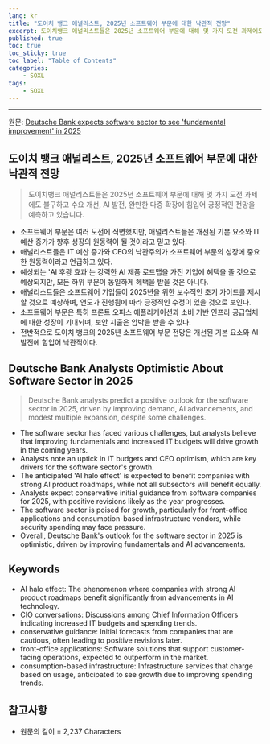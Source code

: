 ```yaml
---
lang: kr
title: "도이치 뱅크 애널리스트, 2025년 소프트웨어 부문에 대한 낙관적 전망"
excerpt: 도이치뱅크 애널리스트들은 2025년 소프트웨어 부문에 대해 몇 가지 도전 과제에도 불구하고 수요 개선, AI 발전, 완만한 다중 확장에 힘입어 긍정적인 전망을 예측하고 있습니다.
published: true
toc: true
toc_sticky: true
toc_label: "Table of Contents"
categories:
    - SOXL
tags:
    - SOXL
---
```


---

  원문: [Deutsche Bank expects software sector to see 'fundamental improvement' in 2025](https://www.investing.com/news/stock-market-news/deutsche-bank-expects-software-sector-to-see-fundamental-improvement-in-2025-3802791)

## 도이치 뱅크 애널리스트, 2025년 소프트웨어 부문에 대한 낙관적 전망

> 도이치뱅크 애널리스트들은 2025년 소프트웨어 부문에 대해 몇 가지 도전 과제에도 불구하고 수요 개선, AI 발전, 완만한 다중 확장에 힘입어 긍정적인 전망을 예측하고 있습니다.


- 소프트웨어 부문은 여러 도전에 직면했지만, 애널리스트들은 개선된 기본 요소와 IT 예산 증가가 향후 성장의 원동력이 될 것이라고 믿고 있다.
- 애널리스트들은 IT 예산 증가와 CEO의 낙관주의가 소프트웨어 부문의 성장에 중요한 원동력이라고 언급하고 있다.
- 예상되는 'AI 후광 효과'는 강력한 AI 제품 로드맵을 가진 기업에 혜택을 줄 것으로 예상되지만, 모든 하위 부문이 동일하게 혜택을 받을 것은 아니다.
- 애널리스트들은 소프트웨어 기업들이 2025년을 위한 보수적인 초기 가이드를 제시할 것으로 예상하며, 연도가 진행됨에 따라 긍정적인 수정이 있을 것으로 보인다.
- 소프트웨어 부문은 특히 프론트 오피스 애플리케이션과 소비 기반 인프라 공급업체에 대한 성장이 기대되며, 보안 지출은 압박을 받을 수 있다.
- 전반적으로 도이치 뱅크의 2025년 소프트웨어 부문 전망은 개선된 기본 요소와 AI 발전에 힘입어 낙관적이다.

## Deutsche Bank Analysts Optimistic About Software Sector in 2025

> Deutsche Bank analysts predict a positive outlook for the software sector in 2025, driven by improving demand, AI advancements, and modest multiple expansion, despite some challenges.


- The software sector has faced various challenges, but analysts believe that improving fundamentals and increased IT budgets will drive growth in the coming years.
- Analysts note an uptick in IT budgets and CEO optimism, which are key drivers for the software sector's growth.
- The anticipated 'AI halo effect' is expected to benefit companies with strong AI product roadmaps, while not all subsectors will benefit equally.
- Analysts expect conservative initial guidance from software companies for 2025, with positive revisions likely as the year progresses.
- The software sector is poised for growth, particularly for front-office applications and consumption-based infrastructure vendors, while security spending may face pressure.
- Overall, Deutsche Bank's outlook for the software sector in 2025 is optimistic, driven by improving fundamentals and AI advancements.

## Keywords

- AI halo effect: The phenomenon where companies with strong AI product roadmaps benefit significantly from advancements in AI technology.
- CIO conversations: Discussions among Chief Information Officers indicating increased IT budgets and spending trends.
- conservative guidance: Initial forecasts from companies that are cautious, often leading to positive revisions later.
- front-office applications: Software solutions that support customer-facing operations, expected to outperform in the market.
- consumption-based infrastructure: Infrastructure services that charge based on usage, anticipated to see growth due to improving spending trends.

## 참고사항

- 원문의 길이 = 2,237 Characters

